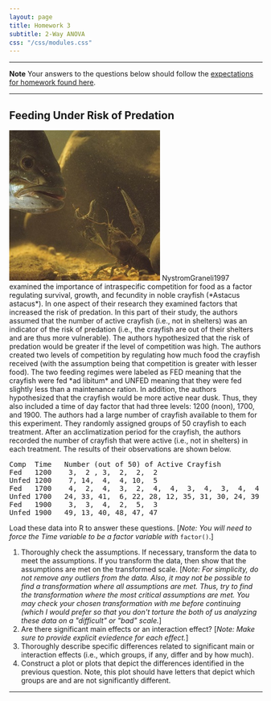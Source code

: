 ```yaml
---
layout: page
title: Homework 3
subtitle: 2-Way ANOVA
css: "/css/modules.css"
---
```


----

<div class="alert alert-warning">
  <strong>Note</strong> Your answers to the questions below should follow the <a href="../../resources/hwformat" target="_blank">expectations for homework found here</a>.
</div>

----

## Feeding Under Risk of Predation
<img src="../zimgs/smallmouth-eats-crayfish.jpg" alt="Smallmouth and Crayfish" class="img-right">
NystromGraneli1997 examined the importance of intraspecific competition for food as a factor regulating survival, growth, and fecundity in noble crayfish (*Astacus astacus*).  In one aspect of their research they examined factors that increased the risk of predation.  In this part of their study, the authors assumed that the number of active crayfish (i.e., not in shelters) was an indicator of the risk of predation (i.e., the crayfish are out of their shelters and are thus more vulnerable).  The authors hypothesized that the risk of predation would be greater if the level of competition was high.  The authors created two levels of competition by regulating how much food the crayfish received (with the assumption being that competition is greater with lesser food).  The two feeding regimes were labeled as FED meaning that the crayfish were fed *ad libitum* and UNFED meaning that they were fed slightly less than a maintenance ration.  In addition, the authors hypothesized that the crayfish would be more active near dusk.  Thus, they also included a time of day factor that had three levels:  1200 (noon), 1700, and 1900.  The authors had a large number of crayfish available to them for this experiment.  They randomly assigned groups of 50 crayfish to each treatment.  After an acclimatization period for the crayfish, the authors recorded the number of crayfish that were active (i.e., not in shelters) in each treatment.  The results of their observations are shown below.

<pre>
Comp  Time   Number (out of 50) of Active Crayfish
Fed   1200    3,  2 , 3,  2,  2,  2
Unfed 1200    7, 14,  4,  4, 10,  5
Fed   1700    4,  2,  4,  3,  2,  4,  4,  3,  4,  3,  4,  4
Unfed 1700   24, 33, 41,  6, 22, 28, 12, 35, 31, 30, 24, 39
Fed   1900    3,  3,  4,  2,  5,  3
Unfed 1900   49, 13, 40, 48, 47, 47
</pre>

Load these data into R to answer these questions. [*Note: You will need to force the Time variable to be a factor variable with* `factor()`.]

1. Thoroughly check the assumptions. If necessary, transform the data to meet the assumptions. If you transform the data, then show that the assumptions are met on the transformed scale. [*Note: For simplicity, do not remove any outliers from the data. Also, it may not be possible to find a transformation where all assumptions are met. Thus, try to find the transformation where the most critical assumptions are met. You may check your chosen transformation with me before continuing (which I would prefer so that you don't torture the both of us analyzing these data on a "difficult" or "bad" scale.*]
1. Are there significant main effects or an interaction effect? [*Note: Make sure to provide explicit eviedence for each effect.*]
1. Thoroughly describe specific differences related to significant main or interaction effects (i.e., which groups, if any, differ and by how much).
1. Construct a plot or plots that depict the differences identified in the previous question.  Note, this plot should have letters that depict which groups are and are not significantly different.

----
